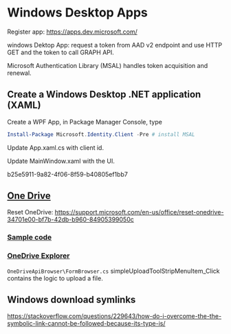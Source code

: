 # Windows Desktop Apps

Register app: <https://apps.dev.microsoft.com/>

windows Dektop App: request a token from AAD v2 endpoint and use HTTP GET and the token to call GRAPH API.

Microsoft Authentication Library (MSAL) handles token acquisition and renewal.

## Create a Windows Desktop .NET application (XAML)

Create a WPF App, in Package Manager Console, type

```powershell
Install-Package Microsoft.Identity.Client -Pre # install MSAL
```

Update App.xaml.cs with client id.

Update MainWindow.xaml with the UI.

b25e5911-9a82-4f06-8f59-b40805ef1bb7

## [One Drive](https://docs.microsoft.com/en-us/onedrive/developer/)

Reset OneDrive: <https://support.microsoft.com/en-us/office/reset-onedrive-34701e00-bf7b-42db-b960-84905399050c>

### [Sample code](https://docs.microsoft.com/en-us/onedrive/developer/sample-code)

### [OneDrive Explorer](https://github.com/OneDrive/onedrive-sample-apibrowser-dotnet)

`OneDriveApiBrowser\FormBrowser.cs` simpleUploadToolStripMenuItem_Click contains the logic to upload a file.

## Windows download symlinks

<https://stackoverflow.com/questions/229643/how-do-i-overcome-the-the-symbolic-link-cannot-be-followed-because-its-type-is/>
